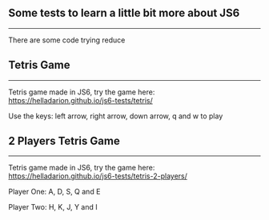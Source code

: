 ## Some tests to learn a little bit more about JS6
----------
There are some code trying reduce 

## Tetris Game
----------
Tetris game made in JS6, try the game here: https://helladarion.github.io/js6-tests/tetris/

Use the keys: left arrow, right arrow, down arrow, q and w to play

## 2 Players Tetris Game
----------
Tetris game made in JS6, try the game here: https://helladarion.github.io/js6-tests/tetris-2-players/

Player One: A, D, S, Q and E 

Player Two: H, K, J, Y and I 
